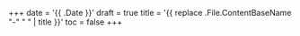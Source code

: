 +++
date = '{{ .Date }}'
draft = true
title = '{{ replace .File.ContentBaseName "-" " " | title }}'
toc = false
+++
